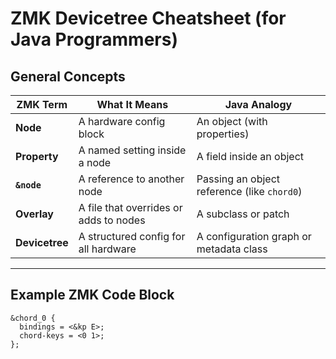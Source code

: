 # ZMK Devicetree Cheatsheet (for Java Programmers)

## General Concepts

| ZMK Term         | What It Means                            | Java Analogy                                 |
|------------------|-------------------------------------------|-----------------------------------------------|
| **Node**         | A hardware config block                   | An object (with properties)                   |
| **Property**     | A named setting inside a node             | A field inside an object                      |
| **`&node`**      | A reference to another node               | Passing an object reference (like `chord0`)   |
| **Overlay**      | A file that overrides or adds to nodes    | A subclass or patch                           |
| **Devicetree**   | A structured config for all hardware      | A configuration graph or metadata class       |

---

## Example ZMK Code Block

```dts
&chord_0 {
  bindings = <&kp E>;
  chord-keys = <0 1>;
};
